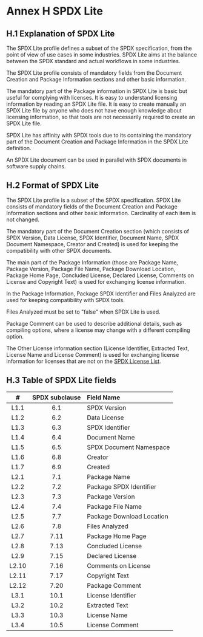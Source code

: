 # Annex H SPDX Lite

## H.1 Explanation of SPDX Lite 

The SPDX Lite profile defines a subset of the SPDX specification, from the point of view of use cases in some industries. SPDX Lite aims at the balance between the SPDX standard and actual workflows in some industries.

The SPDX Lite profile consists of mandatory fields from the Document Creation and Package Information sections and other basic information.

The mandatory part of the Package information in SPDX Lite is basic but useful for complying with licenses. It is easy to understand licensing information by reading an SPDX Lite file. It is easy to create manually an SPDX Lite file by anyone who does not have enough knowledge about licensing information, so that tools are not necessarily required to create an SPDX Lite file.

SPDX Lite has affinity with SPDX tools due to its containing the mandatory part of the Document Creation and Package Information in the SPDX Lite definition.

An SPDX Lite document can be used in parallel with SPDX documents in software supply chains.


## H.2 Format of SPDX Lite

The SPDX Lite profile is a subset of the SPDX specification. SPDX Lite consists of mandatory fields of the Document Creation and Package Information sections and other basic information. Cardinality of each item is not changed.

The mandatory part of the Document Creation section (which consists of SPDX Version, Data License, SPDX Identifier, Document Name, SPDX Document Namespace, Creator and Created) is used for keeping the compatibility with other SPDX documents.

The main part of the Package Information (those are Package Name,  Package Version, Package File Name, Package Download Location,  Package Home Page, Concluded License, Declared License, Comments on License and Copyright Text) is used for exchanging license information.

In the Package Information, Package SPDX Identifier and Files Analyzed are used for keeping compatibility with SPDX tools.

Files Analyzed must be set to "false" when SPDX Lite is used.

Package Comment can be used to describe additional details, such as compiling options, where a license may change with a different compiling option.

The Other License information section (License Identifier, Extracted Text, License Name and License Comment) is used for exchanging license information for licenses that are not on the [SPDX License List](https://spdx.org/licenses).

## H.3 Table of SPDX Lite fields

| # | SPDX subclause | Field Name |
|:-----:|:----:|:--------------------------|
|L1.1  |6.1  | SPDX Version              |
|L1.2  |6.2  | Data License              |
|L1.3  |6.3  | SPDX Identifier           |
|L1.4  |6.4	 | Document Name	           |
|L1.5  |6.5	 | SPDX Document Namespace   |
|L1.6  |6.8	 | Creator	                 |
|L1.7  |6.9  | Created                   |
|L2.1  |7.1	 | Package Name	             |
|L2.2  |7.2	 | Package SPDX Identifier   |
|L2.3  |7.3	 | Package Version           |
|L2.4  |7.4	 | Package File Name         |
|L2.5  |7.7	 | Package Download Location |
|L2.6  |7.8	 | Files Analyzed            |
|L2.7  |7.11 | Package Home Page         |
|L2.8  |7.13 | Concluded License         |
|L2.9  |7.15 | Declared License          |
|L2.10 |7.16 | Comments on License       |
|L2.11 |7.17 | Copyright Text            |
|L2.12 |7.20 | Package Comment           |
|L3.1  |10.1	 | License Identifier        |
|L3.2  |10.2	 | Extracted Text            |
|L3.3  |10.3	 | License Name              |
|L3.4  |10.5	 | License Comment           |
